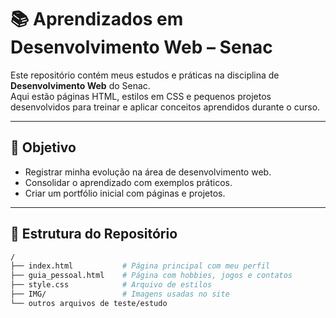 # 📚 Aprendizados em Desenvolvimento Web – Senac

Este repositório contém meus estudos e práticas na disciplina de **Desenvolvimento Web** do Senac.  
Aqui estão páginas HTML, estilos em CSS e pequenos projetos desenvolvidos para treinar e aplicar conceitos aprendidos durante o curso.

---

## 🎯 Objetivo
- Registrar minha evolução na área de desenvolvimento web.
- Consolidar o aprendizado com exemplos práticos.
- Criar um portfólio inicial com páginas e projetos.

---

## 📂 Estrutura do Repositório
```bash
/
├── index.html           # Página principal com meu perfil
├── guia_pessoal.html    # Página com hobbies, jogos e contatos
├── style.css            # Arquivo de estilos
├── IMG/                 # Imagens usadas no site
└── outros arquivos de teste/estudo
